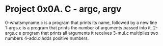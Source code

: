 # Project 0x0A. C - argc, argv
0-whatsmyname.c is a program that prints its name, followed by a new line
1-args.c is a program that prints the number of arguments passed into it.
2-args.c a program that prints all arguments it receives
3-mul.c multiplies two numbers
4-add.c adds positive numbers.
